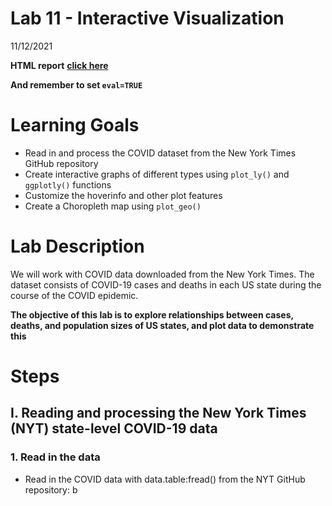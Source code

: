 Lab 11 - Interactive Visualization
================
11/12/2021


**HTML report** [**click here**](https://rawcdn.githack.com/vivi0903/PM566lab/3fdaea645fb084026ca752b892e657996af946e4/lab11/11-lab.html)

**And remember to set `eval=TRUE`**

# Learning Goals

-   Read in and process the COVID dataset from the New York Times GitHub
    repository
-   Create interactive graphs of different types using `plot_ly()` and
    `ggplotly()` functions
-   Customize the hoverinfo and other plot features
-   Create a Choropleth map using `plot_geo()`

# Lab Description

We will work with COVID data downloaded from the New York Times. The
dataset consists of COVID-19 cases and deaths in each US state during
the course of the COVID epidemic.

**The objective of this lab is to explore relationships between cases,
deaths, and population sizes of US states, and plot data to demonstrate
this**

# Steps

## I. Reading and processing the New York Times (NYT) state-level COVID-19 data

### 1. Read in the data

-   Read in the COVID data with data.table:fread() from the NYT GitHub
    repository:
    b